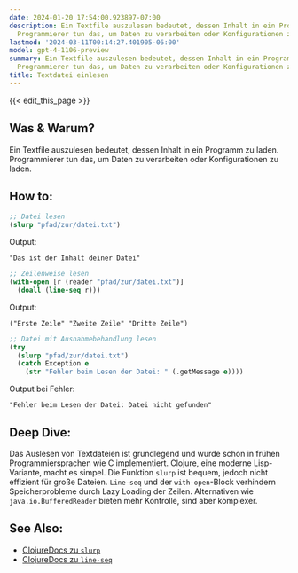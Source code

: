 ```yaml
---
date: 2024-01-20 17:54:00.923897-07:00
description: Ein Textfile auszulesen bedeutet, dessen Inhalt in ein Programm zu laden.
  Programmierer tun das, um Daten zu verarbeiten oder Konfigurationen zu laden.
lastmod: '2024-03-11T00:14:27.401905-06:00'
model: gpt-4-1106-preview
summary: Ein Textfile auszulesen bedeutet, dessen Inhalt in ein Programm zu laden.
  Programmierer tun das, um Daten zu verarbeiten oder Konfigurationen zu laden.
title: Textdatei einlesen
---
```


{{< edit_this_page >}}

## Was & Warum?
Ein Textfile auszulesen bedeutet, dessen Inhalt in ein Programm zu laden. Programmierer tun das, um Daten zu verarbeiten oder Konfigurationen zu laden.

## How to:
```Clojure
;; Datei lesen
(slurp "pfad/zur/datei.txt")
```
Output:
```
"Das ist der Inhalt deiner Datei"
```

```Clojure
;; Zeilenweise lesen
(with-open [r (reader "pfad/zur/datei.txt")]
  (doall (line-seq r)))
```
Output:
```
("Erste Zeile" "Zweite Zeile" "Dritte Zeile")
```

```Clojure
;; Datei mit Ausnahmebehandlung lesen
(try
  (slurp "pfad/zur/datei.txt")
  (catch Exception e
    (str "Fehler beim Lesen der Datei: " (.getMessage e))))
```
Output bei Fehler:
```
"Fehler beim Lesen der Datei: Datei nicht gefunden"
```

## Deep Dive:
Das Auslesen von Textdateien ist grundlegend und wurde schon in frühen Programmiersprachen wie C implementiert. Clojure, eine moderne Lisp-Variante, macht es simpel. Die Funktion `slurp` ist bequem, jedoch nicht effizient für große Dateien. `Line-seq` und der `with-open`-Block verhindern Speicherprobleme durch Lazy Loading der Zeilen. Alternativen wie `java.io.BufferedReader` bieten mehr Kontrolle, sind aber komplexer.

## See Also:
- [ClojureDocs zu `slurp`](https://clojuredocs.org/clojure.core/slurp)
- [ClojureDocs zu `line-seq`](https://clojuredocs.org/clojure.core/line-seq)
